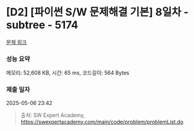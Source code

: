 # [D2] [파이썬 S/W 문제해결 기본] 8일차 - subtree - 5174 

[문제 링크](https://swexpertacademy.com/main/code/problem/problemDetail.do?contestProbId=AWTay1Z64cQDFAVT) 

### 성능 요약

메모리: 52,608 KB, 시간: 65 ms, 코드길이: 564 Bytes

### 제출 일자

2025-05-06 23:42



> 출처: SW Expert Academy, https://swexpertacademy.com/main/code/problem/problemList.do